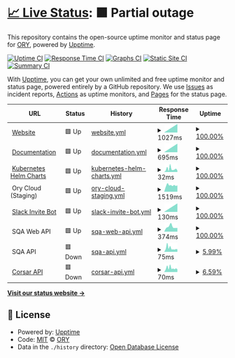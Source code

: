 # [📈 Live Status](https://status.ory.sh): <!--live status--> **🟧 Partial outage**

This repository contains the open-source uptime monitor and status page for [ORY](http://www.ory.sh/), powered by [Upptime](https://github.com/upptime/upptime).

[![Uptime CI](https://github.com/koj-co/upptime/workflows/Uptime%20CI/badge.svg)](https://github.com/koj-co/upptime/actions?query=workflow%3A%22Uptime+CI%22)
[![Response Time CI](https://github.com/koj-co/upptime/workflows/Response%20Time%20CI/badge.svg)](https://github.com/koj-co/upptime/actions?query=workflow%3A%22Response+Time+CI%22)
[![Graphs CI](https://github.com/koj-co/upptime/workflows/Graphs%20CI/badge.svg)](https://github.com/koj-co/upptime/actions?query=workflow%3A%22Graphs+CI%22)
[![Static Site CI](https://github.com/koj-co/upptime/workflows/Static%20Site%20CI/badge.svg)](https://github.com/koj-co/upptime/actions?query=workflow%3A%22Static+Site+CI%22)
[![Summary CI](https://github.com/koj-co/upptime/workflows/Summary%20CI/badge.svg)](https://github.com/koj-co/upptime/actions?query=workflow%3A%22Summary+CI%22)

With [Upptime](https://upptime.js.org), you can get your own unlimited and free uptime monitor and status page, powered entirely by a GitHub repository. We use [Issues](https://github.com/ory/status/issues) as incident reports, [Actions](https://github.com/ory/status/actions) as uptime monitors, and [Pages](https://status.ory.sh) for the status page.

<!--start: status pages-->
<!-- This summary is generated by Upptime (https://github.com/upptime/upptime) -->
<!-- Do not edit this manually, your changes will be overwritten -->
<!-- prettier-ignore -->
| URL | Status | History | Response Time | Uptime |
| --- | ------ | ------- | ------------- | ------ |
| <img alt="" src="https://favicons.githubusercontent.com/www.ory.sh" height="13"> [Website](https://www.ory.sh) | 🟩 Up | [website.yml](https://github.com/ory/status/commits/master/history/website.yml) | <details><summary><img alt="Response time graph" src="./graphs/website/response-time-week.png" height="20"> 1027ms</summary><br><a href="https://status.ory.sh/history/website"><img alt="Response time 1027" src="https://img.shields.io/endpoint?url=https%3A%2F%2Fraw.githubusercontent.com%2Fory%2Fstatus%2Fmaster%2Fapi%2Fwebsite%2Fresponse-time.json"></a><br><a href="https://status.ory.sh/history/website"><img alt="24-hour response time 1027" src="https://img.shields.io/endpoint?url=https%3A%2F%2Fraw.githubusercontent.com%2Fory%2Fstatus%2Fmaster%2Fapi%2Fwebsite%2Fresponse-time-day.json"></a><br><a href="https://status.ory.sh/history/website"><img alt="7-day response time 1027" src="https://img.shields.io/endpoint?url=https%3A%2F%2Fraw.githubusercontent.com%2Fory%2Fstatus%2Fmaster%2Fapi%2Fwebsite%2Fresponse-time-week.json"></a><br><a href="https://status.ory.sh/history/website"><img alt="30-day response time 1027" src="https://img.shields.io/endpoint?url=https%3A%2F%2Fraw.githubusercontent.com%2Fory%2Fstatus%2Fmaster%2Fapi%2Fwebsite%2Fresponse-time-month.json"></a><br><a href="https://status.ory.sh/history/website"><img alt="1-year response time 1027" src="https://img.shields.io/endpoint?url=https%3A%2F%2Fraw.githubusercontent.com%2Fory%2Fstatus%2Fmaster%2Fapi%2Fwebsite%2Fresponse-time-year.json"></a></details> | <details><summary><a href="https://status.ory.sh/history/website">100.00%</a></summary><a href="https://status.ory.sh/history/website"><img alt="All-time uptime 100.00%" src="https://img.shields.io/endpoint?url=https%3A%2F%2Fraw.githubusercontent.com%2Fory%2Fstatus%2Fmaster%2Fapi%2Fwebsite%2Fuptime.json"></a><br><a href="https://status.ory.sh/history/website"><img alt="24-hour uptime 100.00%" src="https://img.shields.io/endpoint?url=https%3A%2F%2Fraw.githubusercontent.com%2Fory%2Fstatus%2Fmaster%2Fapi%2Fwebsite%2Fuptime-day.json"></a><br><a href="https://status.ory.sh/history/website"><img alt="7-day uptime 100.00%" src="https://img.shields.io/endpoint?url=https%3A%2F%2Fraw.githubusercontent.com%2Fory%2Fstatus%2Fmaster%2Fapi%2Fwebsite%2Fuptime-week.json"></a><br><a href="https://status.ory.sh/history/website"><img alt="30-day uptime 100.00%" src="https://img.shields.io/endpoint?url=https%3A%2F%2Fraw.githubusercontent.com%2Fory%2Fstatus%2Fmaster%2Fapi%2Fwebsite%2Fuptime-month.json"></a><br><a href="https://status.ory.sh/history/website"><img alt="1-year uptime 100.00%" src="https://img.shields.io/endpoint?url=https%3A%2F%2Fraw.githubusercontent.com%2Fory%2Fstatus%2Fmaster%2Fapi%2Fwebsite%2Fuptime-year.json"></a></details>
| <img alt="" src="https://favicons.githubusercontent.com/www.ory.sh" height="13"> [Documentation](https://www.ory.sh/docs) | 🟩 Up | [documentation.yml](https://github.com/ory/status/commits/master/history/documentation.yml) | <details><summary><img alt="Response time graph" src="./graphs/documentation/response-time-week.png" height="20"> 695ms</summary><br><a href="https://status.ory.sh/history/documentation"><img alt="Response time 695" src="https://img.shields.io/endpoint?url=https%3A%2F%2Fraw.githubusercontent.com%2Fory%2Fstatus%2Fmaster%2Fapi%2Fdocumentation%2Fresponse-time.json"></a><br><a href="https://status.ory.sh/history/documentation"><img alt="24-hour response time 695" src="https://img.shields.io/endpoint?url=https%3A%2F%2Fraw.githubusercontent.com%2Fory%2Fstatus%2Fmaster%2Fapi%2Fdocumentation%2Fresponse-time-day.json"></a><br><a href="https://status.ory.sh/history/documentation"><img alt="7-day response time 695" src="https://img.shields.io/endpoint?url=https%3A%2F%2Fraw.githubusercontent.com%2Fory%2Fstatus%2Fmaster%2Fapi%2Fdocumentation%2Fresponse-time-week.json"></a><br><a href="https://status.ory.sh/history/documentation"><img alt="30-day response time 695" src="https://img.shields.io/endpoint?url=https%3A%2F%2Fraw.githubusercontent.com%2Fory%2Fstatus%2Fmaster%2Fapi%2Fdocumentation%2Fresponse-time-month.json"></a><br><a href="https://status.ory.sh/history/documentation"><img alt="1-year response time 695" src="https://img.shields.io/endpoint?url=https%3A%2F%2Fraw.githubusercontent.com%2Fory%2Fstatus%2Fmaster%2Fapi%2Fdocumentation%2Fresponse-time-year.json"></a></details> | <details><summary><a href="https://status.ory.sh/history/documentation">100.00%</a></summary><a href="https://status.ory.sh/history/documentation"><img alt="All-time uptime 100.00%" src="https://img.shields.io/endpoint?url=https%3A%2F%2Fraw.githubusercontent.com%2Fory%2Fstatus%2Fmaster%2Fapi%2Fdocumentation%2Fuptime.json"></a><br><a href="https://status.ory.sh/history/documentation"><img alt="24-hour uptime 100.00%" src="https://img.shields.io/endpoint?url=https%3A%2F%2Fraw.githubusercontent.com%2Fory%2Fstatus%2Fmaster%2Fapi%2Fdocumentation%2Fuptime-day.json"></a><br><a href="https://status.ory.sh/history/documentation"><img alt="7-day uptime 100.00%" src="https://img.shields.io/endpoint?url=https%3A%2F%2Fraw.githubusercontent.com%2Fory%2Fstatus%2Fmaster%2Fapi%2Fdocumentation%2Fuptime-week.json"></a><br><a href="https://status.ory.sh/history/documentation"><img alt="30-day uptime 100.00%" src="https://img.shields.io/endpoint?url=https%3A%2F%2Fraw.githubusercontent.com%2Fory%2Fstatus%2Fmaster%2Fapi%2Fdocumentation%2Fuptime-month.json"></a><br><a href="https://status.ory.sh/history/documentation"><img alt="1-year uptime 100.00%" src="https://img.shields.io/endpoint?url=https%3A%2F%2Fraw.githubusercontent.com%2Fory%2Fstatus%2Fmaster%2Fapi%2Fdocumentation%2Fuptime-year.json"></a></details>
| <img alt="" src="https://favicons.githubusercontent.com/k8s.ory.sh" height="13"> [Kubernetes Helm Charts](http://k8s.ory.sh/helm/) | 🟩 Up | [kubernetes-helm-charts.yml](https://github.com/ory/status/commits/master/history/kubernetes-helm-charts.yml) | <details><summary><img alt="Response time graph" src="./graphs/kubernetes-helm-charts/response-time-week.png" height="20"> 32ms</summary><br><a href="https://status.ory.sh/history/kubernetes-helm-charts"><img alt="Response time 32" src="https://img.shields.io/endpoint?url=https%3A%2F%2Fraw.githubusercontent.com%2Fory%2Fstatus%2Fmaster%2Fapi%2Fkubernetes-helm-charts%2Fresponse-time.json"></a><br><a href="https://status.ory.sh/history/kubernetes-helm-charts"><img alt="24-hour response time 32" src="https://img.shields.io/endpoint?url=https%3A%2F%2Fraw.githubusercontent.com%2Fory%2Fstatus%2Fmaster%2Fapi%2Fkubernetes-helm-charts%2Fresponse-time-day.json"></a><br><a href="https://status.ory.sh/history/kubernetes-helm-charts"><img alt="7-day response time 32" src="https://img.shields.io/endpoint?url=https%3A%2F%2Fraw.githubusercontent.com%2Fory%2Fstatus%2Fmaster%2Fapi%2Fkubernetes-helm-charts%2Fresponse-time-week.json"></a><br><a href="https://status.ory.sh/history/kubernetes-helm-charts"><img alt="30-day response time 32" src="https://img.shields.io/endpoint?url=https%3A%2F%2Fraw.githubusercontent.com%2Fory%2Fstatus%2Fmaster%2Fapi%2Fkubernetes-helm-charts%2Fresponse-time-month.json"></a><br><a href="https://status.ory.sh/history/kubernetes-helm-charts"><img alt="1-year response time 32" src="https://img.shields.io/endpoint?url=https%3A%2F%2Fraw.githubusercontent.com%2Fory%2Fstatus%2Fmaster%2Fapi%2Fkubernetes-helm-charts%2Fresponse-time-year.json"></a></details> | <details><summary><a href="https://status.ory.sh/history/kubernetes-helm-charts">100.00%</a></summary><a href="https://status.ory.sh/history/kubernetes-helm-charts"><img alt="All-time uptime 100.00%" src="https://img.shields.io/endpoint?url=https%3A%2F%2Fraw.githubusercontent.com%2Fory%2Fstatus%2Fmaster%2Fapi%2Fkubernetes-helm-charts%2Fuptime.json"></a><br><a href="https://status.ory.sh/history/kubernetes-helm-charts"><img alt="24-hour uptime 100.00%" src="https://img.shields.io/endpoint?url=https%3A%2F%2Fraw.githubusercontent.com%2Fory%2Fstatus%2Fmaster%2Fapi%2Fkubernetes-helm-charts%2Fuptime-day.json"></a><br><a href="https://status.ory.sh/history/kubernetes-helm-charts"><img alt="7-day uptime 100.00%" src="https://img.shields.io/endpoint?url=https%3A%2F%2Fraw.githubusercontent.com%2Fory%2Fstatus%2Fmaster%2Fapi%2Fkubernetes-helm-charts%2Fuptime-week.json"></a><br><a href="https://status.ory.sh/history/kubernetes-helm-charts"><img alt="30-day uptime 100.00%" src="https://img.shields.io/endpoint?url=https%3A%2F%2Fraw.githubusercontent.com%2Fory%2Fstatus%2Fmaster%2Fapi%2Fkubernetes-helm-charts%2Fuptime-month.json"></a><br><a href="https://status.ory.sh/history/kubernetes-helm-charts"><img alt="1-year uptime 100.00%" src="https://img.shields.io/endpoint?url=https%3A%2F%2Fraw.githubusercontent.com%2Fory%2Fstatus%2Fmaster%2Fapi%2Fkubernetes-helm-charts%2Fuptime-year.json"></a></details>
| <img alt="" src="https://favicons.githubusercontent.com/null" height="13"> Ory Cloud (Staging) | 🟩 Up | [ory-cloud-staging.yml](https://github.com/ory/status/commits/master/history/ory-cloud-staging.yml) | <details><summary><img alt="Response time graph" src="./graphs/ory-cloud-staging/response-time-week.png" height="20"> 1519ms</summary><br><a href="https://status.ory.sh/history/ory-cloud-staging"><img alt="Response time 1519" src="https://img.shields.io/endpoint?url=https%3A%2F%2Fraw.githubusercontent.com%2Fory%2Fstatus%2Fmaster%2Fapi%2Fory-cloud-staging%2Fresponse-time.json"></a><br><a href="https://status.ory.sh/history/ory-cloud-staging"><img alt="24-hour response time 1519" src="https://img.shields.io/endpoint?url=https%3A%2F%2Fraw.githubusercontent.com%2Fory%2Fstatus%2Fmaster%2Fapi%2Fory-cloud-staging%2Fresponse-time-day.json"></a><br><a href="https://status.ory.sh/history/ory-cloud-staging"><img alt="7-day response time 1519" src="https://img.shields.io/endpoint?url=https%3A%2F%2Fraw.githubusercontent.com%2Fory%2Fstatus%2Fmaster%2Fapi%2Fory-cloud-staging%2Fresponse-time-week.json"></a><br><a href="https://status.ory.sh/history/ory-cloud-staging"><img alt="30-day response time 1519" src="https://img.shields.io/endpoint?url=https%3A%2F%2Fraw.githubusercontent.com%2Fory%2Fstatus%2Fmaster%2Fapi%2Fory-cloud-staging%2Fresponse-time-month.json"></a><br><a href="https://status.ory.sh/history/ory-cloud-staging"><img alt="1-year response time 1519" src="https://img.shields.io/endpoint?url=https%3A%2F%2Fraw.githubusercontent.com%2Fory%2Fstatus%2Fmaster%2Fapi%2Fory-cloud-staging%2Fresponse-time-year.json"></a></details> | <details><summary><a href="https://status.ory.sh/history/ory-cloud-staging">100.00%</a></summary><a href="https://status.ory.sh/history/ory-cloud-staging"><img alt="All-time uptime 100.00%" src="https://img.shields.io/endpoint?url=https%3A%2F%2Fraw.githubusercontent.com%2Fory%2Fstatus%2Fmaster%2Fapi%2Fory-cloud-staging%2Fuptime.json"></a><br><a href="https://status.ory.sh/history/ory-cloud-staging"><img alt="24-hour uptime 100.00%" src="https://img.shields.io/endpoint?url=https%3A%2F%2Fraw.githubusercontent.com%2Fory%2Fstatus%2Fmaster%2Fapi%2Fory-cloud-staging%2Fuptime-day.json"></a><br><a href="https://status.ory.sh/history/ory-cloud-staging"><img alt="7-day uptime 100.00%" src="https://img.shields.io/endpoint?url=https%3A%2F%2Fraw.githubusercontent.com%2Fory%2Fstatus%2Fmaster%2Fapi%2Fory-cloud-staging%2Fuptime-week.json"></a><br><a href="https://status.ory.sh/history/ory-cloud-staging"><img alt="30-day uptime 100.00%" src="https://img.shields.io/endpoint?url=https%3A%2F%2Fraw.githubusercontent.com%2Fory%2Fstatus%2Fmaster%2Fapi%2Fory-cloud-staging%2Fuptime-month.json"></a><br><a href="https://status.ory.sh/history/ory-cloud-staging"><img alt="1-year uptime 100.00%" src="https://img.shields.io/endpoint?url=https%3A%2F%2Fraw.githubusercontent.com%2Fory%2Fstatus%2Fmaster%2Fapi%2Fory-cloud-staging%2Fuptime-year.json"></a></details>
| <img alt="" src="https://favicons.githubusercontent.com/slack.ory.sh" height="13"> [Slack Invite Bot](https://slack.ory.sh/) | 🟩 Up | [slack-invite-bot.yml](https://github.com/ory/status/commits/master/history/slack-invite-bot.yml) | <details><summary><img alt="Response time graph" src="./graphs/slack-invite-bot/response-time-week.png" height="20"> 130ms</summary><br><a href="https://status.ory.sh/history/slack-invite-bot"><img alt="Response time 130" src="https://img.shields.io/endpoint?url=https%3A%2F%2Fraw.githubusercontent.com%2Fory%2Fstatus%2Fmaster%2Fapi%2Fslack-invite-bot%2Fresponse-time.json"></a><br><a href="https://status.ory.sh/history/slack-invite-bot"><img alt="24-hour response time 130" src="https://img.shields.io/endpoint?url=https%3A%2F%2Fraw.githubusercontent.com%2Fory%2Fstatus%2Fmaster%2Fapi%2Fslack-invite-bot%2Fresponse-time-day.json"></a><br><a href="https://status.ory.sh/history/slack-invite-bot"><img alt="7-day response time 130" src="https://img.shields.io/endpoint?url=https%3A%2F%2Fraw.githubusercontent.com%2Fory%2Fstatus%2Fmaster%2Fapi%2Fslack-invite-bot%2Fresponse-time-week.json"></a><br><a href="https://status.ory.sh/history/slack-invite-bot"><img alt="30-day response time 130" src="https://img.shields.io/endpoint?url=https%3A%2F%2Fraw.githubusercontent.com%2Fory%2Fstatus%2Fmaster%2Fapi%2Fslack-invite-bot%2Fresponse-time-month.json"></a><br><a href="https://status.ory.sh/history/slack-invite-bot"><img alt="1-year response time 130" src="https://img.shields.io/endpoint?url=https%3A%2F%2Fraw.githubusercontent.com%2Fory%2Fstatus%2Fmaster%2Fapi%2Fslack-invite-bot%2Fresponse-time-year.json"></a></details> | <details><summary><a href="https://status.ory.sh/history/slack-invite-bot">100.00%</a></summary><a href="https://status.ory.sh/history/slack-invite-bot"><img alt="All-time uptime 100.00%" src="https://img.shields.io/endpoint?url=https%3A%2F%2Fraw.githubusercontent.com%2Fory%2Fstatus%2Fmaster%2Fapi%2Fslack-invite-bot%2Fuptime.json"></a><br><a href="https://status.ory.sh/history/slack-invite-bot"><img alt="24-hour uptime 100.00%" src="https://img.shields.io/endpoint?url=https%3A%2F%2Fraw.githubusercontent.com%2Fory%2Fstatus%2Fmaster%2Fapi%2Fslack-invite-bot%2Fuptime-day.json"></a><br><a href="https://status.ory.sh/history/slack-invite-bot"><img alt="7-day uptime 100.00%" src="https://img.shields.io/endpoint?url=https%3A%2F%2Fraw.githubusercontent.com%2Fory%2Fstatus%2Fmaster%2Fapi%2Fslack-invite-bot%2Fuptime-week.json"></a><br><a href="https://status.ory.sh/history/slack-invite-bot"><img alt="30-day uptime 100.00%" src="https://img.shields.io/endpoint?url=https%3A%2F%2Fraw.githubusercontent.com%2Fory%2Fstatus%2Fmaster%2Fapi%2Fslack-invite-bot%2Fuptime-month.json"></a><br><a href="https://status.ory.sh/history/slack-invite-bot"><img alt="1-year uptime 100.00%" src="https://img.shields.io/endpoint?url=https%3A%2F%2Fraw.githubusercontent.com%2Fory%2Fstatus%2Fmaster%2Fapi%2Fslack-invite-bot%2Fuptime-year.json"></a></details>
| <img alt="" src="https://favicons.githubusercontent.com/null" height="13"> SQA Web API | 🟩 Up | [sqa-web-api.yml](https://github.com/ory/status/commits/master/history/sqa-web-api.yml) | <details><summary><img alt="Response time graph" src="./graphs/sqa-web-api/response-time-week.png" height="20"> 374ms</summary><br><a href="https://status.ory.sh/history/sqa-web-api"><img alt="Response time 374" src="https://img.shields.io/endpoint?url=https%3A%2F%2Fraw.githubusercontent.com%2Fory%2Fstatus%2Fmaster%2Fapi%2Fsqa-web-api%2Fresponse-time.json"></a><br><a href="https://status.ory.sh/history/sqa-web-api"><img alt="24-hour response time 374" src="https://img.shields.io/endpoint?url=https%3A%2F%2Fraw.githubusercontent.com%2Fory%2Fstatus%2Fmaster%2Fapi%2Fsqa-web-api%2Fresponse-time-day.json"></a><br><a href="https://status.ory.sh/history/sqa-web-api"><img alt="7-day response time 374" src="https://img.shields.io/endpoint?url=https%3A%2F%2Fraw.githubusercontent.com%2Fory%2Fstatus%2Fmaster%2Fapi%2Fsqa-web-api%2Fresponse-time-week.json"></a><br><a href="https://status.ory.sh/history/sqa-web-api"><img alt="30-day response time 374" src="https://img.shields.io/endpoint?url=https%3A%2F%2Fraw.githubusercontent.com%2Fory%2Fstatus%2Fmaster%2Fapi%2Fsqa-web-api%2Fresponse-time-month.json"></a><br><a href="https://status.ory.sh/history/sqa-web-api"><img alt="1-year response time 374" src="https://img.shields.io/endpoint?url=https%3A%2F%2Fraw.githubusercontent.com%2Fory%2Fstatus%2Fmaster%2Fapi%2Fsqa-web-api%2Fresponse-time-year.json"></a></details> | <details><summary><a href="https://status.ory.sh/history/sqa-web-api">100.00%</a></summary><a href="https://status.ory.sh/history/sqa-web-api"><img alt="All-time uptime 100.00%" src="https://img.shields.io/endpoint?url=https%3A%2F%2Fraw.githubusercontent.com%2Fory%2Fstatus%2Fmaster%2Fapi%2Fsqa-web-api%2Fuptime.json"></a><br><a href="https://status.ory.sh/history/sqa-web-api"><img alt="24-hour uptime 100.00%" src="https://img.shields.io/endpoint?url=https%3A%2F%2Fraw.githubusercontent.com%2Fory%2Fstatus%2Fmaster%2Fapi%2Fsqa-web-api%2Fuptime-day.json"></a><br><a href="https://status.ory.sh/history/sqa-web-api"><img alt="7-day uptime 100.00%" src="https://img.shields.io/endpoint?url=https%3A%2F%2Fraw.githubusercontent.com%2Fory%2Fstatus%2Fmaster%2Fapi%2Fsqa-web-api%2Fuptime-week.json"></a><br><a href="https://status.ory.sh/history/sqa-web-api"><img alt="30-day uptime 100.00%" src="https://img.shields.io/endpoint?url=https%3A%2F%2Fraw.githubusercontent.com%2Fory%2Fstatus%2Fmaster%2Fapi%2Fsqa-web-api%2Fuptime-month.json"></a><br><a href="https://status.ory.sh/history/sqa-web-api"><img alt="1-year uptime 100.00%" src="https://img.shields.io/endpoint?url=https%3A%2F%2Fraw.githubusercontent.com%2Fory%2Fstatus%2Fmaster%2Fapi%2Fsqa-web-api%2Fuptime-year.json"></a></details>
| <img alt="" src="https://favicons.githubusercontent.com/null" height="13"> SQA API | 🟥 Down | [sqa-api.yml](https://github.com/ory/status/commits/master/history/sqa-api.yml) | <details><summary><img alt="Response time graph" src="./graphs/sqa-api/response-time-week.png" height="20"> 75ms</summary><br><a href="https://status.ory.sh/history/sqa-api"><img alt="Response time 75" src="https://img.shields.io/endpoint?url=https%3A%2F%2Fraw.githubusercontent.com%2Fory%2Fstatus%2Fmaster%2Fapi%2Fsqa-api%2Fresponse-time.json"></a><br><a href="https://status.ory.sh/history/sqa-api"><img alt="24-hour response time 75" src="https://img.shields.io/endpoint?url=https%3A%2F%2Fraw.githubusercontent.com%2Fory%2Fstatus%2Fmaster%2Fapi%2Fsqa-api%2Fresponse-time-day.json"></a><br><a href="https://status.ory.sh/history/sqa-api"><img alt="7-day response time 75" src="https://img.shields.io/endpoint?url=https%3A%2F%2Fraw.githubusercontent.com%2Fory%2Fstatus%2Fmaster%2Fapi%2Fsqa-api%2Fresponse-time-week.json"></a><br><a href="https://status.ory.sh/history/sqa-api"><img alt="30-day response time 75" src="https://img.shields.io/endpoint?url=https%3A%2F%2Fraw.githubusercontent.com%2Fory%2Fstatus%2Fmaster%2Fapi%2Fsqa-api%2Fresponse-time-month.json"></a><br><a href="https://status.ory.sh/history/sqa-api"><img alt="1-year response time 75" src="https://img.shields.io/endpoint?url=https%3A%2F%2Fraw.githubusercontent.com%2Fory%2Fstatus%2Fmaster%2Fapi%2Fsqa-api%2Fresponse-time-year.json"></a></details> | <details><summary><a href="https://status.ory.sh/history/sqa-api">5.99%</a></summary><a href="https://status.ory.sh/history/sqa-api"><img alt="All-time uptime 5.99%" src="https://img.shields.io/endpoint?url=https%3A%2F%2Fraw.githubusercontent.com%2Fory%2Fstatus%2Fmaster%2Fapi%2Fsqa-api%2Fuptime.json"></a><br><a href="https://status.ory.sh/history/sqa-api"><img alt="24-hour uptime 5.99%" src="https://img.shields.io/endpoint?url=https%3A%2F%2Fraw.githubusercontent.com%2Fory%2Fstatus%2Fmaster%2Fapi%2Fsqa-api%2Fuptime-day.json"></a><br><a href="https://status.ory.sh/history/sqa-api"><img alt="7-day uptime 5.99%" src="https://img.shields.io/endpoint?url=https%3A%2F%2Fraw.githubusercontent.com%2Fory%2Fstatus%2Fmaster%2Fapi%2Fsqa-api%2Fuptime-week.json"></a><br><a href="https://status.ory.sh/history/sqa-api"><img alt="30-day uptime 5.99%" src="https://img.shields.io/endpoint?url=https%3A%2F%2Fraw.githubusercontent.com%2Fory%2Fstatus%2Fmaster%2Fapi%2Fsqa-api%2Fuptime-month.json"></a><br><a href="https://status.ory.sh/history/sqa-api"><img alt="1-year uptime 5.99%" src="https://img.shields.io/endpoint?url=https%3A%2F%2Fraw.githubusercontent.com%2Fory%2Fstatus%2Fmaster%2Fapi%2Fsqa-api%2Fuptime-year.json"></a></details>
| <img alt="" src="https://favicons.githubusercontent.com/corsar.ory.sh" height="13"> [Corsar API](https://corsar.ory.sh) | 🟥 Down | [corsar-api.yml](https://github.com/ory/status/commits/master/history/corsar-api.yml) | <details><summary><img alt="Response time graph" src="./graphs/corsar-api/response-time-week.png" height="20"> 70ms</summary><br><a href="https://status.ory.sh/history/corsar-api"><img alt="Response time 70" src="https://img.shields.io/endpoint?url=https%3A%2F%2Fraw.githubusercontent.com%2Fory%2Fstatus%2Fmaster%2Fapi%2Fcorsar-api%2Fresponse-time.json"></a><br><a href="https://status.ory.sh/history/corsar-api"><img alt="24-hour response time 70" src="https://img.shields.io/endpoint?url=https%3A%2F%2Fraw.githubusercontent.com%2Fory%2Fstatus%2Fmaster%2Fapi%2Fcorsar-api%2Fresponse-time-day.json"></a><br><a href="https://status.ory.sh/history/corsar-api"><img alt="7-day response time 70" src="https://img.shields.io/endpoint?url=https%3A%2F%2Fraw.githubusercontent.com%2Fory%2Fstatus%2Fmaster%2Fapi%2Fcorsar-api%2Fresponse-time-week.json"></a><br><a href="https://status.ory.sh/history/corsar-api"><img alt="30-day response time 70" src="https://img.shields.io/endpoint?url=https%3A%2F%2Fraw.githubusercontent.com%2Fory%2Fstatus%2Fmaster%2Fapi%2Fcorsar-api%2Fresponse-time-month.json"></a><br><a href="https://status.ory.sh/history/corsar-api"><img alt="1-year response time 70" src="https://img.shields.io/endpoint?url=https%3A%2F%2Fraw.githubusercontent.com%2Fory%2Fstatus%2Fmaster%2Fapi%2Fcorsar-api%2Fresponse-time-year.json"></a></details> | <details><summary><a href="https://status.ory.sh/history/corsar-api">6.59%</a></summary><a href="https://status.ory.sh/history/corsar-api"><img alt="All-time uptime 6.59%" src="https://img.shields.io/endpoint?url=https%3A%2F%2Fraw.githubusercontent.com%2Fory%2Fstatus%2Fmaster%2Fapi%2Fcorsar-api%2Fuptime.json"></a><br><a href="https://status.ory.sh/history/corsar-api"><img alt="24-hour uptime 6.59%" src="https://img.shields.io/endpoint?url=https%3A%2F%2Fraw.githubusercontent.com%2Fory%2Fstatus%2Fmaster%2Fapi%2Fcorsar-api%2Fuptime-day.json"></a><br><a href="https://status.ory.sh/history/corsar-api"><img alt="7-day uptime 6.59%" src="https://img.shields.io/endpoint?url=https%3A%2F%2Fraw.githubusercontent.com%2Fory%2Fstatus%2Fmaster%2Fapi%2Fcorsar-api%2Fuptime-week.json"></a><br><a href="https://status.ory.sh/history/corsar-api"><img alt="30-day uptime 6.59%" src="https://img.shields.io/endpoint?url=https%3A%2F%2Fraw.githubusercontent.com%2Fory%2Fstatus%2Fmaster%2Fapi%2Fcorsar-api%2Fuptime-month.json"></a><br><a href="https://status.ory.sh/history/corsar-api"><img alt="1-year uptime 6.59%" src="https://img.shields.io/endpoint?url=https%3A%2F%2Fraw.githubusercontent.com%2Fory%2Fstatus%2Fmaster%2Fapi%2Fcorsar-api%2Fuptime-year.json"></a></details>

<!--end: status pages-->

[**Visit our status website →**](https://status.ory.sh)

## 📄 License

- Powered by: [Upptime](https://github.com/upptime/upptime)
- Code: [MIT](./LICENSE) © [ORY](http://www.ory.sh/)
- Data in the `./history` directory: [Open Database License](https://opendatacommons.org/licenses/odbl/1-0/)
